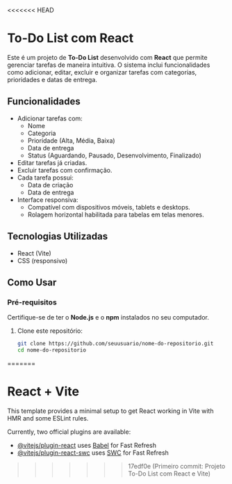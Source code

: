 <<<<<<< HEAD
# To-Do List com React

Este é um projeto de **To-Do List** desenvolvido com **React** que permite gerenciar tarefas de maneira intuitiva. O sistema inclui funcionalidades como adicionar, editar, excluir e organizar tarefas com categorias, prioridades e datas de entrega.

## **Funcionalidades**

- Adicionar tarefas com:
  - Nome
  - Categoria
  - Prioridade (Alta, Média, Baixa)
  - Data de entrega
  - Status (Aguardando, Pausado, Desenvolvimento, Finalizado)
- Editar tarefas já criadas.
- Excluir tarefas com confirmação.
- Cada tarefa possui:
  - Data de criação
  - Data de entrega
- Interface responsiva:
  - Compatível com dispositivos móveis, tablets e desktops.
  - Rolagem horizontal habilitada para tabelas em telas menores.

## **Tecnologias Utilizadas**

- React (Vite)
- CSS (responsivo)

## **Como Usar**

### **Pré-requisitos**

Certifique-se de ter o **Node.js** e o **npm** instalados no seu computador.

1. Clone este repositório:
   ```bash
   git clone https://github.com/seuusuario/nome-do-repositorio.git
   cd nome-do-repositorio
=======
# React + Vite

This template provides a minimal setup to get React working in Vite with HMR and some ESLint rules.

Currently, two official plugins are available:

- [@vitejs/plugin-react](https://github.com/vitejs/vite-plugin-react/blob/main/packages/plugin-react/README.md) uses [Babel](https://babeljs.io/) for Fast Refresh
- [@vitejs/plugin-react-swc](https://github.com/vitejs/vite-plugin-react-swc) uses [SWC](https://swc.rs/) for Fast Refresh
>>>>>>> 17edf0e (Primeiro commit: Projeto To-Do List com React e Vite)
